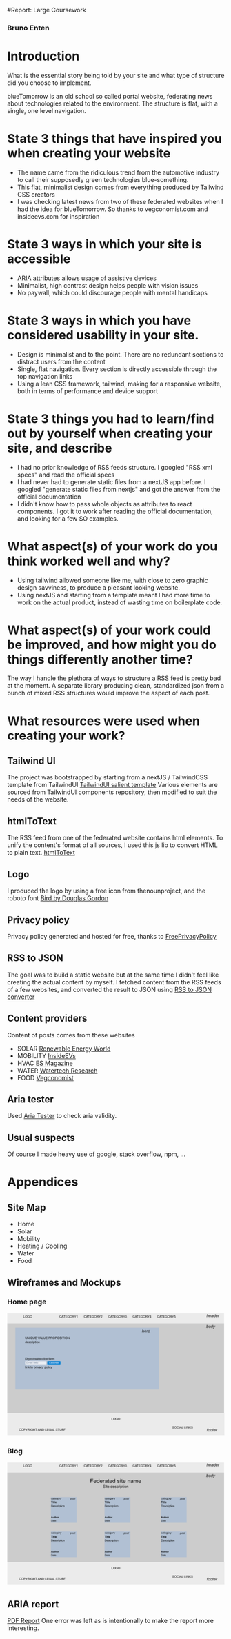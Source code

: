 #Report: Large Coursework
### Bruno Enten

# Introduction
What is the essential story being told by your site and what type of structure
did you choose to implement.

blueTomorrow is an old school so called portal website, federating news about technologies related to the environment. The structure is flat, with a single, one level navigation.

# State 3 things that have inspired you when creating your website
* The name came from the ridiculous trend from the automotive industry to call their supposedly green technologies blue-something.
* This flat, minimalist design comes from everything produced by Tailwind CSS creators
* I was checking latest news from two of these federated websites when I had the idea for blueTomorrow. So thanks to vegconomist.com and insideevs.com for inspiration

# State 3 ways in which your site is accessible
* ARIA attributes allows usage of assistive devices
* Minimalist, high contrast design helps people with vision issues
* No paywall, which could discourage people with mental handicaps

# State 3 ways in which you have considered usability in your site.
* Design is minimalist and to the point. There are no redundant sections to distract users from the content
* Single, flat navigation. Every section is directly accessible through the top navigation links
* Using a lean CSS framework, tailwind, making for a responsive website, both in terms of performance and device support

# State 3 things you had to learn/find out by yourself when creating your site, and describe
* I had no prior knowledge of RSS feeds structure. I googled "RSS xml specs" and read the official specs
* I had never had to generate static files from a nextJS app before. I googled "generate static files from nextjs" and got the answer from the official documentation
* I didn't know how to pass whole objects as attributes to react components. I got it to work after reading the official documentation, and looking for a few SO examples.

# What aspect(s) of your work do you think worked well and why?
* Using tailwind allowed someone like me, with close to zero graphic design savviness, to produce a pleasant looking website.
* Using nextJS and starting from a template meant I had more time to work on the actual product, instead of wasting time on boilerplate code.

# What aspect(s) of your work could be improved, and how might you do things differently another time?
The way I handle the plethora of ways to structure a RSS feed is pretty bad at the moment. A separate library producing clean, standardized json from a bunch of mixed RSS structures would improve the aspect of each post.

# What resources were used when creating your work?
## Tailwind UI
The project was bootstrapped by starting from a nextJS / TailwindCSS template from TailwindUI
[TailwindUI salient template](https://tailwindui.com/templates/salient)
Various elements are sourced from TailwindUI components repository, then modified to suit the needs of the website.

## htmlToText
The RSS feed from one of the federated website contains html elements. To unify the content's format of all sources, I used this js lib to convert HTML to plain text.
[htmlToText](https://github.com/Sanchithasharma/htmlToText)

## Logo
I produced the logo by using a free icon from thenounproject, and the roboto font
[Bird by Douglas Gordon](https://thenounproject.com/browse/icons/term/bird)

## Privacy policy
Privacy policy generated and hosted for free, thanks to
[FreePrivacyPolicy](https://app.freeprivacypolicy.com/)

## RSS to JSON
The goal was to build a static website but at the same time I didn't feel like creating the actual content by myself. I fetched content from the RSS feeds of a few websites, and converted the result to JSON using [RSS to JSON converter](https://jsonformatter.org/rss-to-json)

## Content providers
Content of posts comes from these websites
* SOLAR [Renewable Energy World](https://www.renewableenergyworld.com/)
* MOBILITY [InsideEVs](https://insideevs.com)
* HVAC [ES Magazine](http://www.esmagazine.com)
* WATER [Watertech Research](https://www.watertechresearch.com)
* FOOD [Vegconomist](https://vegconomist.com)

## Aria tester
Used [Aria Tester](https://www.experte.com/accessibility) to check aria validity.
## Usual suspects
Of course I made heavy use of google, stack overflow, npm, ...

# Appendices
## Site Map
- Home
- Solar
- Mobility
- Heating / Cooling
- Water
- Food

## Wireframes and Mockups
### Home page
![home page](blueTomorrow-mock-home.png)
### Blog
![blog](blueTomorrow-mock-blog.png)

## ARIA report
[PDF Report](blueTomorrow-aria-report.pdf)
One error was left as is intentionally to make the report more interesting.